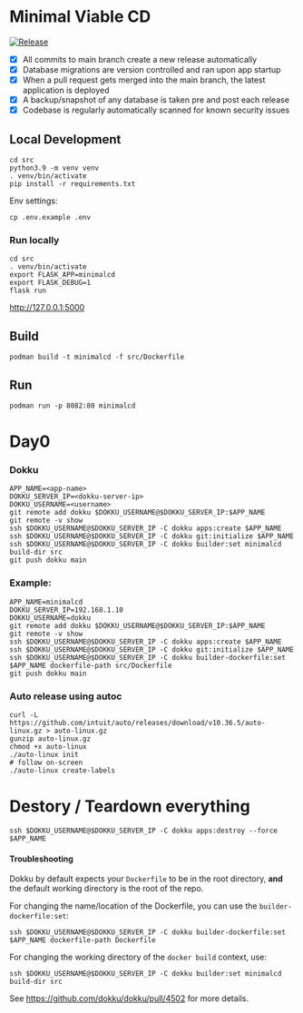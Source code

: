 # Minimal Viable CD

[![Release](https://github.com/KarmaComputing/minimalcd/actions/workflows/release.yml/badge.svg)](https://github.com/KarmaComputing/minimalcd/actions/workflows/release.yml)

- [x] All commits to main branch create a new release automatically
- [x] Database migrations are version controlled and ran upon app startup
- [x] When a pull request gets merged into the main branch, the latest application is deployed
- [x] A backup/snapshot of any database is taken pre and post each release
- [x] Codebase is regularly automatically scanned for known security issues

## Local Development

```
cd src
python3.9 -m venv venv
. venv/bin/activate
pip install -r requirements.txt
 ```

Env settings:
```
cp .env.example .env
```

### Run locally
```
cd src
. venv/bin/activate
export FLASK_APP=minimalcd
export FLASK_DEBUG=1
flask run
```
http://127.0.0.1:5000

## Build
```
podman build -t minimalcd -f src/Dockerfile
```

## Run
```
podman run -p 8082:80 minimalcd
```

# Day0

### Dokku

```
APP_NAME=<app-name>
DOKKU_SERVER_IP=<dokku-server-ip>
DOKKU_USERNAME=<username>
git remote add dokku $DOKKU_USERNAME@$DOKKU_SERVER_IP:$APP_NAME
git remote -v show
ssh $DOKKU_USERNAME@$DOKKU_SERVER_IP -C dokku apps:create $APP_NAME
ssh $DOKKU_USERNAME@$DOKKU_SERVER_IP -C dokku git:initialize $APP_NAME
ssh $DOKKU_USERNAME@$DOKKU_SERVER_IP -C dokku builder:set minimalcd build-dir src
git push dokku main
```

### Example:
```
APP_NAME=minimalcd
DOKKU_SERVER_IP=192.168.1.10
DOKKU_USERNAME=dokku
git remote add dokku $DOKKU_USERNAME@$DOKKU_SERVER_IP:$APP_NAME
git remote -v show
ssh $DOKKU_USERNAME@$DOKKU_SERVER_IP -C dokku apps:create $APP_NAME
ssh $DOKKU_USERNAME@$DOKKU_SERVER_IP -C dokku git:initialize $APP_NAME
ssh $DOKKU_USERNAME@$DOKKU_SERVER_IP -C dokku builder-dockerfile:set $APP_NAME dockerfile-path src/Dockerfile
git push dokku main
```

### Auto release using autoc

```
curl -L https://github.com/intuit/auto/releases/download/v10.36.5/auto-linux.gz > auto-linux.gz
gunzip auto-linux.gz
chmod +x auto-linux
./auto-linux init
# follow on-screen
./auto-linux create-labels
```

# Destory / Teardown everything

```
ssh $DOKKU_USERNAME@$DOKKU_SERVER_IP -C dokku apps:destroy --force $APP_NAME
```

#### Troubleshooting

Dokku by default expects your `Dockerfile` to be in the root directory, **and**
the default working directory is the root of the repo.

For changing the name/location of the Dockerfile, you can use the `builder-dockerfile:set`:
```
ssh $DOKKU_USERNAME@$DOKKU_SERVER_IP -C dokku builder-dockerfile:set $APP_NAME dockerfile-path Dockerfile
```
For changing the working directory of the `docker build` context, use:
```
ssh $DOKKU_USERNAME@$DOKKU_SERVER_IP -C dokku builder:set minimalcd build-dir src
```
See https://github.com/dokku/dokku/pull/4502 for more details.
